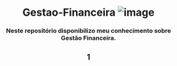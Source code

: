 # <h1 align = 'center'> Gestao-Financeira ![image](https://github.com/Amandavannuccic/Gestao-Financeira/assets/127263243/5f69b248-f12a-4794-9719-03d12a5388e1) </h1>

<h3 align = 'center'>Neste repositório disponibilizo meu conhecimento sobre Gestão Financeira. </h3>

<h2 align = 'center'> 1 </h2>
